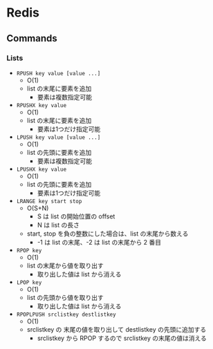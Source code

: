 # Redis

## Commands

### Lists

- `RPUSH key value [value ...]`
    - O(1)
    - list の末尾に要素を追加
        - 要素は複数指定可能
- `RPUSHX key value`
    - O(1)
    - list の末尾に要素を追加
        - 要素は1つだけ指定可能
- `LPUSH key value [value ...]`
    - O(1)
    - list の先頭に要素を追加
        - 要素は複数指定可能
- `LPUSHX key value`
    - O(1)
    - list の先頭に要素を追加
        - 要素は1つだけ指定可能
- `LRANGE key start stop`
    - O(S+N)
        - S は list の開始位置の offset
        - N は list の長さ
    - start, stop を負の整数にした場合は、list の末尾から数える
        - -1 は list の末尾、-2 は list の末尾から 2 番目
- `RPOP key`
    - O(1)
    - list の末尾から値を取り出す
        - 取り出した値は list から消える
- `LPOP key`
    - O(1)
    - list の先頭から値を取り出す
        - 取り出した値は list から消える
- `RPOPLPUSH srclistkey destlistkey`
    - O(1)
    - srclistkey の 末尾の値を取り出して destlistkey の先頭に追加する
        - srclistkey から RPOP するので srclistkey の末尾の値は消える

